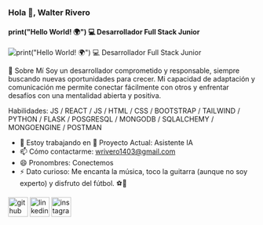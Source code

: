### Hola 👋, Walter Rivero 
#### print("Hello World! 🌍")  💻 Desarrollador Full Stack Junior
![print("Hello World! 🌍")  💻 Desarrollador Full Stack Junior](https://media.giphy.com/media/C5euAYImtRqZe1z5Jo/giphy.gif?ep=v1_gifs_related)

🌟 Sobre Mí
Soy un desarrollador comprometido y responsable, siempre buscando nuevas oportunidades para crecer. Mi capacidad de adaptación y comunicación me permite conectar fácilmente con otros y enfrentar desafíos con una mentalidad abierta y positiva.


Habilidades: JS / REACT / JS / HTML / CSS / BOOTSTRAP / TAILWIND / PYTHON / FLASK / POSGRESQL / MONGODB / SQLALCHEMY / MONGOENGINE / POSTMAN

- 🔭 Estoy trabajando en 🚀 Proyecto Actual: Asistente IA 
- 📫 Cómo contactarme: wrivero1403@gmail.com 
- 😄 Pronombres: Conectemos 
- ⚡ Dato curioso: Me encanta la música, toco la guitarra (aunque no soy experto) y disfruto del fútbol. ⚽🎸 


[<img src='https://cdn.jsdelivr.net/npm/simple-icons@3.0.1/icons/github.svg' alt='github' height='40'>](https://github.com/walter10x)  [<img src='https://cdn.jsdelivr.net/npm/simple-icons@3.0.1/icons/linkedin.svg' alt='linkedin' height='40'>](https://www.linkedin.com/in/linkedin.com/in/wrivero1403/)  [<img src='https://cdn.jsdelivr.net/npm/simple-icons@3.0.1/icons/instagram.svg' alt='instagram' height='40'>](https://www.instagram.com/walterrivero865/)  

